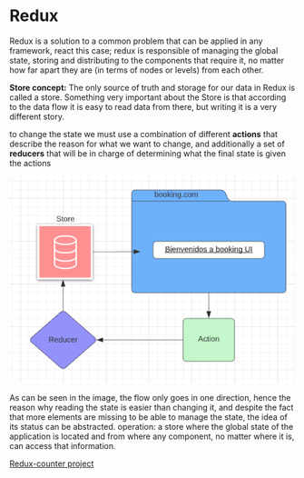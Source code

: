 # Redux

Redux is a solution to a common problem that can be applied in any framework, react this case; redux is responsible of managing the global state, storing and distributing to the components that require it, no matter how far apart they are (in terms of nodes or levels) from each other.

**Store concept:**
The only source of truth and storage for our data in Redux is called a store. Something very important about the Store is that according to the data flow it is easy to read data from there, but writing it is a very different story.


to change the state we must use a combination of different **actions** that describe the reason for what we want to change, and additionally a set of **reducers** that will be in charge of determining what the final state is given the actions


<center>

![Redux Pattern](/assets/redux.png)

</center>

As can be seen in the image, the flow only goes in one direction, hence the reason why reading the state is easier than changing it, and despite the fact that more elements are missing to be able to manage the state, the idea of its status can be abstracted. operation: a store where the global state of the application is located and from where any component, no matter where it is, can access that information.


<a href="https://github.com/carlosHGit/redux-counter">Redux-counter project</a>

